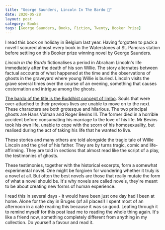 ```yaml
---
title: "George Saunders, Lincoln In The Bardo 👻"
date: 2020-05-28
layout: post
category: Books
tags: [George Saunders, Books, Fiction, Twenty, Booker Prize]
---
```


I read this book on holiday in Belgium last year. Having forgotten to pack a novel I scoured almost every book in the Waterstones at St. Pancras station before settling on this Booker prize winning novel by George Saunders.

_Lincoln in the Bardo_ fictionalises a period in Abraham Lincoln's life immediately after the death of his son Willie. The story alternates between factual accounts of what happened at the time and the observations of ghosts in the graveyard where young Willie is buried. Lincoln visits the grave several times over the course of an evening, something that causes costernation and intrigue among the ghosts.

[The bardo of the title is the Buddhist concept of limbo](https://en.wikipedia.org/wiki/Bardo). Souls that were over-attached to their previous lives are unable to move on to the next. These characters are both grotesque and hilarious. The two principal ghosts are Hans Volman and Roger Bevins III. The former died in a horrible accident before consumating his marriage to the love of his life. Mr Bevins took his own life, unable to cope with the scorn of his homosexuality, but realised during the act of taking his life that he wanted to live.

These stories and many others are told alongside the tragic tale of Willie Lincoln and the grief of his father. They are by turns tragic, comic and life-affirming. They are told in sections that almost read like the script of a play, the testimonies of ghosts.

These testimonies, together with the historical excerpts, form a somewhat experimental novel. One might be forgiven for wondering whether it truly is a novel at all. But often the best novels are those that really mutate the form of what a novel should be. It's why novels are called novels, they're meant to be about creating new forms of human experience.

I read this in several days - it would have been just one day had I been at home. Alone for the day in Bruges (of all places!) I spent most of an afternoon in a café reading this because it was so good. Leafing through it to remind myself for this post lead me to reading the whole thing again. It's like a friend now, something completely different from anything in my collection. Do yourself a favour and read it.


